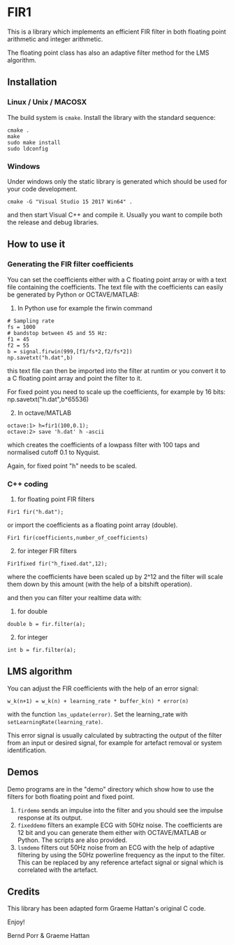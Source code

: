 # FIR1

This is a library which implements an efficient FIR filter
in both floating point arithmetic and integer arithmetic.

The floating point class has also an adaptive filter
method for the LMS algorithm.


## Installation

### Linux / Unix / MACOSX

The build system is `cmake`. Install the library with
the standard sequence:
```
cmake .
make
sudo make install
sudo ldconfig
```

### Windows

Under windows only the static library is generated which
should be used for your code development.

```
cmake -G "Visual Studio 15 2017 Win64" .
```
and then start Visual C++ and compile it. Usually
you want to compile both the release and debug
libraries.



## How to use it

### Generating the FIR filter coefficients

You can set the coefficients either with a C floating point array or
with a text file containing the coefficients. The text file with the
coefficients can easily be generated by Python or OCTAVE/MATLAB:

1. In Python use for example the firwin command
```
# Sampling rate
fs = 1000
# bandstop between 45 and 55 Hz:
f1 = 45
f2 = 55
b = signal.firwin(999,[f1/fs*2,f2/fs*2])
np.savetxt("h.dat",b)
```
this text file can then be imported into the filter at
runtim or you convert it to a C floating point array and
point the filter to it.

For fixed point you need to scale up the coefficients,
for example by 16 bits: np.savetxt("h.dat",b*65536)

2. In octave/MATLAB
```
octave:1> h=fir1(100,0.1);
octave:2> save 'h.dat' h -ascii
```
which creates the coefficients of a lowpass filter with 100 taps
and normalised cutoff 0.1 to Nyquist.

Again, for fixed point "h" needs to be scaled.

### C++ coding
 
1. for floating point FIR filters
```
Fir1 fir("h.dat");
```
or import the coefficients as a floating point array (double).
```
Fir1 fir(coefficients,number_of_coefficients)
```
2. for integer FIR filters
```
Fir1fixed fir("h_fixed.dat",12);
```
where the coefficients have been scaled up by 2^12 and the
filter will scale them down by this amount (with the help of
a bitshift operation).

and then you can filter your realtime data with:

1. for double
```
double b = fir.filter(a);
```
2. for integer
```
int b = fir.filter(a);
```

## LMS algorithm

You can adjust the FIR coefficients with the help of an error
signal:
```
w_k(n+1) = w_k(n) + learning_rate * buffer_k(n) * error(n)
```
with the function `lms_update(error)`. Set the learning_rate
with `setLearningRate(learning_rate)`.

This error signal is usually calculated by subtracting the output
of the filter from an input or desired signal, for example
for artefact removal or system identification.


## Demos
Demo programs are in the "demo" directory which show how to use the
filters for both floating point and fixed point.
1. `firdemo` sends an impulse into the filter and you should see the impulse
response at its output.
2. `fixeddemo` filters an example ECG with 50Hz noise. The coefficients
are 12 bit and you can generate them either with OCTAVE/MATLAB or Python.
The scripts are also provided.
3. `lsmdemo` filters out 50Hz noise from an ECG with the help of
adaptive filtering by using the 50Hz powerline frequency as the input
to the filter. This can be replaced by any reference artefact signal
or signal which is correlated with the artefact.


## Credits

This library has been adapted form Graeme Hattan's original C code.

Enjoy!

Bernd Porr & Graeme Hattan

